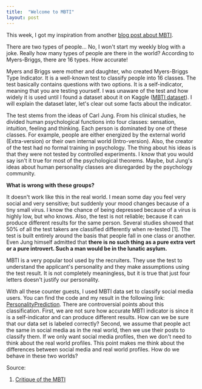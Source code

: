 ```yaml
---
title:  "Welcome to MBTI"
layout: post
---
```



This week, I got my inspiration from another [blog post about MBTI](https://gitlab.com/uskudarli/ssw2020/-/wikis/oznur-akyuz/weekly-blog/Are-You-an-Extrovert-or-Introvert%3F).

There are two types of people... No, I won't start my weekly blog with a joke.
Really how many types of people are there in the world? 
According to Myers-Briggs, there are 16 types. How accurate!

Myers and Briggs were mother and daughter, who created Myers-Briggs Type Indicator. 
It is a well-known test to classify people into 16 classes. 
The test basically contains questions with two options. 
It is a self-indicator, meaning that you are testing yourself. 
I was unaware of the test and how widely it is used until I found a dataset about it on Kaggle ([MBTI dataset](https://www.kaggle.com/datasnaek/mbti-type)). 
I will explain the dataset later, let's clear out some facts about the indicator.

The test stems from the ideas of Carl Jung. 
From his clinical studies, he divided human psychological functions into four classes: sensation, intuition, feeling and thinking. 
Each person is dominated by one of these classes. 
For example, people are either energized by the external world (Extra-version) or their own internal world (Intro-version). 
Also, the creator of the test had no formal training in psychology. 
The thing about his ideas is that they were not tested by controlled experiments. 
I know that you would say isn't it true for most of the psychological theorems. 
Maybe, but Jung's ideas about human personality classes are disregarded by the psychology community.

**What is wrong with these groups?**

It doesn't work like this in the real world. 
I mean some day you feel very social and very sensitive; but suddenly your mood changes because of a tiny small virus. 
I know the chance of being depressed because of a virus is highly low, but who knows.
Also, the test is not reliable; because it can produce different results for the same person. 
Several studies showed that 50% of all the test takers are classified differently when re-tested [1]. 
The test is built entirely around the basis that people fall in one class or another. 
Even Jung himself admitted that __there is no such thing as a pure extra vert or a pure introvert. Such a man would be in the lunatic asylum.__ 

MBTI is a very popular tool used by the recruiters. 
They use the test to understand the applicant's personality and they make assumptions using the test result.
It is not completely meaningless, but it is true that just four letters doesn't justify our personality.

With all these counter guests, I used MBTI data set to classify social media users. 
You can find the code and my result in the following link: [PersonalityPrediction](https://github.com/mmerveunlu/PersonalityPrediction). 
There are controversial points about this classification. 
First, we are not sure how accurate MBTI indicator is since it is a self-indicator and can produce different results. 
How can we be sure that our data set is labeled correctly? 
Second, we assume that people act the same in social media as in the real world, then we use their posts to classify them. 
If we only want social media profiles, then we don't need to think about the real world profiles. 
This point makes me think about the differences between social media and real world profiles. How do we behave in these two worlds?


Source:
1. [Critique of the MBTI](https://www.recruiter.com/i/critique-of-the-myers-briggs-type-indicator-critique/)
